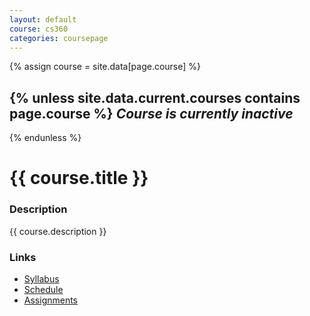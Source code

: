 ```yaml
---
layout: default
course: cs360
categories: coursepage
---
```


{% assign course = site.data[page.course] %}

{% unless site.data.current.courses contains page.course %}
_Course is currently inactive_
------------------------------
{% endunless %}

{{ course.title }}
==================

### Description

{{ course.description }}

### Links

* [Syllabus](syllabus.html)
* [Schedule](schedule.html)
* [Assignments](assignments)

